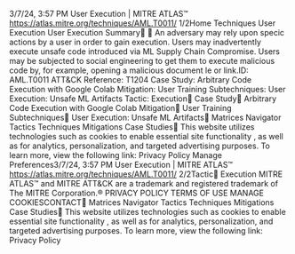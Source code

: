 3/7/24, 3:57 PM User Execution | MITRE ATLAS™
https://atlas.mitre.org/techniques/AML.T0011/ 1/2Home Techniques User Execution
User Execution
Summary󰅂 󰅂
An adversary may rely upon speci c actions by a user in
order to gain execution. Users may inadvertently execute
unsafe code introduced via ML Supply Chain Compromise.
Users may be subjected to social engineering to get them to
execute malicious code by, for example, opening a
malicious document  le or link.ID: AML.T0011
ATT&CK Reference: T1204
Case Study: Arbitrary Code
Execution with Google Colab
Mitigation: User Training
Subtechniques: User
Execution: Unsafe ML
Artifacts
Tactic: Execution󰏌
Case Study󰅀
Arbitrary Code Execution with Google Colab
Mitigation󰅀
User Training
Subtechniques󰅀
User Execution: Unsafe ML Artifacts󰍜 Matrices Navigator Tactics Techniques Mitigations Case Studies󰍝
This website utilizes technologies such as cookies to enable essential site functionality , as well as
for analytics, personalization, and targeted advertising purposes. To learn more, view the following
link: Privacy Policy
Manage Preferences3/7/24, 3:57 PM User Execution | MITRE ATLAS™
https://atlas.mitre.org/techniques/AML.T0011/ 2/2Tactic󰅀
Execution
MITRE ATLAS™ and MITRE ATT&CK are a trademark and registered
trademark of The MITRE Corporation.®
PRIVACY POLICY TERMS OF USE MANAGE COOKIESCONTACT󰍜 Matrices Navigator Tactics Techniques Mitigations Case Studies󰍝
This website utilizes technologies such as cookies to enable essential site functionality , as well as
for analytics, personalization, and targeted advertising purposes. To learn more, view the following
link: Privacy Policy